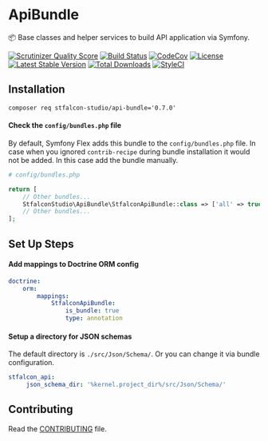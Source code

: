 # ApiBundle

:package: Base classes and helper services to build API application via Symfony.

[![Scrutinizer Quality Score](https://img.shields.io/scrutinizer/g/stfalcon-studio/ApiBundle.svg?style=flat-square)](https://scrutinizer-ci.com/g/stfalcon-studio/ApiBundle/)
[![Build Status](https://img.shields.io/travis/stfalcon-studio/ApiBundle/master.svg?style=flat-square)](https://travis-ci.org/stfalcon-studio/ApiBundle)
[![CodeCov](https://img.shields.io/codecov/c/github/stfalcon-studio/ApiBundle.svg?style=flat-square)](https://codecov.io/github/stfalcon-studio/ApiBundle)
[![License](https://img.shields.io/packagist/l/stfalcon-studio/api-bundle.svg?style=flat-square)](https://packagist.org/packages/stfalcon-studio/api-bundle)
[![Latest Stable Version](https://img.shields.io/packagist/v/stfalcon-studio/api-bundle.svg?style=flat-square)](https://packagist.org/packages/stfalcon-studio/api-bundle)
[![Total Downloads](https://img.shields.io/packagist/dt/stfalcon-studio/api-bundle.svg?style=flat-square)](https://packagist.org/packages/stfalcon-studio/api-bundle)
[![StyleCI](https://styleci.io/repos/257974142/shield?style=flat-square)](https://styleci.io/repos/257974142)

## Installation

```composer req stfalcon-studio/api-bundle='0.7.0'```

#### Check the `config/bundles.php` file

By default, Symfony Flex adds this bundle to the `config/bundles.php` file.
In case when you ignored `contrib-recipe` during bundle installation it would not be added. In this case add the bundle manually.

```php
# config/bundles.php

return [
    // Other bundles...
    StfalconStudio\ApiBundle\StfalconApiBundle::class => ['all' => true],
    // Other bundles...
];
```

## Set Up Steps

#### Add mappings to Doctrine ORM config

```yaml
doctrine:
    orm:
        mappings:
            StfalconApiBundle:
                is_bundle: true
                type: annotation
```

#### Setup a directory for JSON schemas

The default directory is `./src/Json/Schema/`. Or you can change it via bundle configuration.

```yaml
stfalcon_api:
     json_schema_dir: '%kernel.project_dir%/src/Json/Schema/'
```

## Contributing

Read the [CONTRIBUTING](https://github.com/stfalcon-studio/ApiBundle/blob/master/.github/CONTRIBUTING.md) file.
